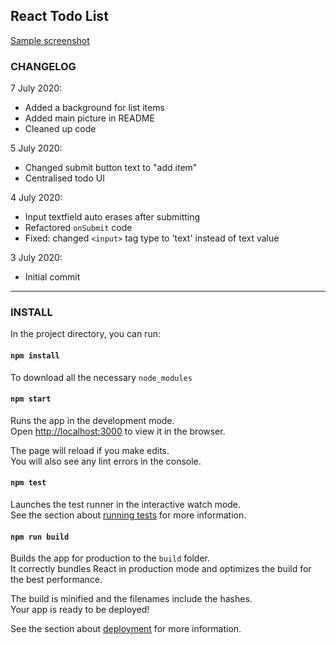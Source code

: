 ## React Todo List  

[Sample screenshot](main_screenshot.png)

### CHANGELOG
7 July 2020:
- Added a background for list items
- Added main picture in README
- Cleaned up code

5 July 2020:
- Changed submit button text to "add item"
- Centralised todo UI

4 July 2020:
- Input textfield auto erases after submitting
- Refactored ```onSubmit``` code
- Fixed: changed ```<input>``` tag type to 'text' instead of text value
  
3 July 2020:  
- Initial commit

----------


### INSTALL

In the project directory, you can run:

#### `npm install`
To download all the necessary ```node_modules```

#### `npm start`

Runs the app in the development mode.<br />
Open [http://localhost:3000](http://localhost:3000) to view it in the browser.

The page will reload if you make edits.<br />
You will also see any lint errors in the console.

#### `npm test`

Launches the test runner in the interactive watch mode.<br />
See the section about [running tests](https://facebook.github.io/create-react-app/docs/running-tests) for more information.

#### `npm run build`

Builds the app for production to the `build` folder.<br />
It correctly bundles React in production mode and optimizes the build for the best performance.

The build is minified and the filenames include the hashes.<br />
Your app is ready to be deployed!

See the section about [deployment](https://facebook.github.io/create-react-app/docs/deployment) for more information.

